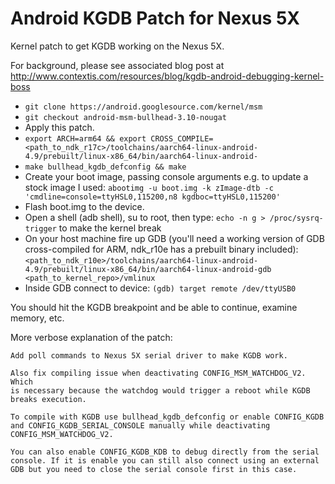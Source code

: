 # Android KGDB Patch for Nexus 5X

Kernel patch to get KGDB working on the Nexus 5X.

For background, please see associated blog post at http://www.contextis.com/resources/blog/kgdb-android-debugging-kernel-boss

- `git clone https://android.googlesource.com/kernel/msm`
- `git checkout android-msm-bullhead-3.10-nougat`
- Apply this patch.
- `export ARCH=arm64 && export CROSS_COMPILE=<path_to_ndk_r17c>/toolchains/aarch64-linux-android-4.9/prebuilt/linux-x86_64/bin/aarch64-linux-android-`
- `make bullhead_kgdb_defconfig && make`
- Create your boot image, passing console arguments e.g. to update a stock image I used: `abootimg -u boot.img -k zImage-dtb -c 'cmdline=console=ttyHSL0,115200,n8 kgdboc=ttyHSL0,115200'`
- Flash boot.img to the device.
- Open a shell (adb shell), su to root, then type: `echo -n g > /proc/sysrq-trigger` to make the kernel break
- On your host machine fire up GDB (you'll need a working version of GDB cross-compiled for ARM, ndk_r10e has a prebuilt binary included): `<path_to_ndk_r10e>/toolchains/aarch64-linux-android-4.9/prebuilt/linux-x86_64/bin/aarch64-linux-android-gdb <path_to_kernel_repo>/vmlinux`
- Inside GDB connect to device: `(gdb) target remote /dev/ttyUSB0`

You should hit the KGDB breakpoint and be able to continue, examine memory, etc.

More verbose explanation of the patch:

    Add poll commands to Nexus 5X serial driver to make KGDB work.
    
    Also fix compiling issue when deactivating CONFIG_MSM_WATCHDOG_V2. Which
    is necessary because the watchdog would trigger a reboot while KGDB
    breaks execution.
    
    To compile with KGDB use bullhead_kgdb_defconfig or enable CONFIG_KGDB
    and CONFIG_KGDB_SERIAL_CONSOLE manually while deactivating
    CONFIG_MSM_WATCHDOG_V2.
    
    You can also enable CONFIG_KGDB_KDB to debug directly from the serial
    console. If it is enable you can still also connect using an external
    GDB but you need to close the serial console first in this case.
